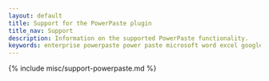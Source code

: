 ```yaml
---
layout: default
title: Support for the PowerPaste plugin
title_nav: Support
description: Information on the supported PowerPaste functionality.
keywords: enterprise powerpaste power paste microsoft word excel google docs
---
```


{% include misc/support-powerpaste.md %}